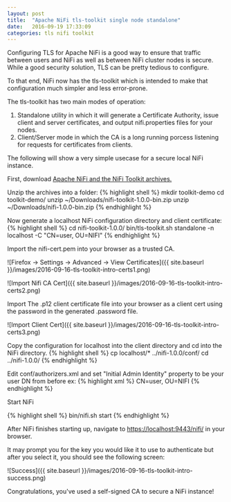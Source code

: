 ```yaml
---
layout: post
title:  "Apache NiFi tls-toolkit single node standalone"
date:   2016-09-19 17:33:09
categories: tls nifi toolkit
---
```

Configuring TLS for Apache NiFi is a good way to ensure that traffic between users and NiFi as well as between NiFi cluster nodes is secure.  While a good security solution, TLS can be pretty tedious to configure.

To that end, NiFi now has the tls-toolkit which is intended to make that configuration much simpler and less error-prone.

The tls-toolkit has two main modes of operation:

1. Standalone utility in which it will generate a Certificate Authority, issue client and server certificates, and  output nifi.properties files for your nodes.
2. Client/Server mode in which the CA is a long running porcess listening for requests for certificates from clients.

The following will show a very simple usecase for a secure local NiFi instance.

First, download [Apache NiFi and the NiFi Toolkit archives.][nifidownload]

Unzip the archives into a folder:
{% highlight shell %}
mkdir toolkit-demo
cd toolkit-demo/
unzip ~/Downloads/nifi-toolkit-1.0.0-bin.zip
unzip ~/Downloads/nifi-1.0.0-bin.zip
{% endhighlight %}

Now generate a localhost NiFi configuration directory and client certificate:
{% highlight shell %}
cd nifi-toolkit-1.0.0/
bin/tls-toolkit.sh standalone -n localhost -C "CN=user, OU=NIFI"
{% endhighlight %}

Import the nifi-cert.pem into your browser as a trusted CA.

![Firefox -> Settings -> Advanced -> View Certificates]({{ site.baseurl }}/images/2016-09-16-tls-toolkit-intro-certs1.png)

![Import Nifi CA Cert]({{ site.baseurl }}/images/2016-09-16-tls-toolkit-intro-certs2.png)

Import The .p12 client certificate file into your browser as a client cert using the password in the generated .password file.

![Import Client Cert]({{ site.baseurl }}/images/2016-09-16-tls-toolkit-intro-certs3.png)

Copy the configuration for localhost into the client directory and cd into the NiFi directory.
{% highlight shell %}
cp localhost/* ../nifi-1.0.0/conf/
cd ../nifi-1.0.0/
{% endhighlight %}

Edit conf/authorizers.xml and set "Initial Admin Identity" property to be your user DN from before ex:
{% highlight xml %}
<property name="Initial Admin Identity">CN=user, OU=NIFI</property>
{% endhighlight %}

Start NiFi

{% highlight shell %}
bin/nifi.sh start
{% endhighlight %}

After NiFi finishes starting up, navigate to <https://localhost:9443/nifi/> in your browser.

It may prompt you for the key you would like it to use to authenticate but after you select it, you should see the following screen:

![Success]({{ site.baseurl }}/images/2016-09-16-tls-toolkit-intro-success.png)

Congratulations, you've used a self-signed CA to secure a NiFi instance!

[nifidownload]:https://nifi.apache.org/download.html
